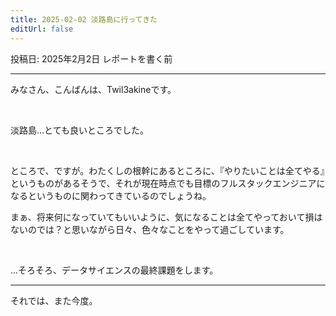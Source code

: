 ```yaml
---
title: 2025-02-02 淡路島に行ってきた
editUrl: false
---
```


投稿日: 2025年2月2日 レポートを書く前

***

みなさん、こんばんは、Twil3akineです。

<br>

淡路島...とても良いところでした。

<br>

ところで、ですが。わたくしの根幹にあるところに、『やりたいことは全てやる』というものがあるそうで、それが現在時点でも目標のフルスタックエンジニアになるというものに関わってきているのでしょうね。

まぁ、将来何になっていてもいいように、気になることは全てやっておいて損はないのでは？と思いながら日々、色々なことをやって過ごしています。

<br>

...そろそろ、データサイエンスの最終課題をします。

***

それでは、また今度。
